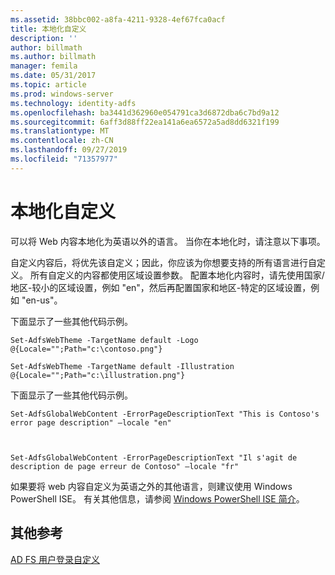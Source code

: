 ```yaml
---
ms.assetid: 38bbc002-a8fa-4211-9328-4ef67fca0acf
title: 本地化自定义
description: ''
author: billmath
ms.author: billmath
manager: femila
ms.date: 05/31/2017
ms.topic: article
ms.prod: windows-server
ms.technology: identity-adfs
ms.openlocfilehash: ba3441d362960e054791ca3d6872dba6c7bd9a12
ms.sourcegitcommit: 6aff3d88ff22ea141a6ea6572a5ad8dd6321f199
ms.translationtype: MT
ms.contentlocale: zh-CN
ms.lasthandoff: 09/27/2019
ms.locfileid: "71357977"
---
```

# <a name="customization-for-localization"></a>本地化自定义 


可以将 Web 内容本地化为英语以外的语言。 当你在本地化时，请注意以下事项。  
  
自定义内容后，将优先该自定义；因此，你应该为你想要支持的所有语言进行自定义。 所有自定义的内容都使用区域设置参数。 配置本地化内容时，请先使用国家/地区\-较小的区域设置，例如 "en"，然后再配置国家和地区\-特定的区域设置，例如 "en\-us"。  
  
下面显示了一些其他代码示例。  
  
    
    Set-AdfsWebTheme -TargetName default -Logo @{Locale="";Path="c:\contoso.png"}  
      
    Set-AdfsWebTheme -TargetName default -Illustration @{Locale="";Path="c:\illustration.png"}  

  
下面显示了一些其他代码示例。  
  
 
    Set-AdfsGlobalWebContent -ErrorPageDescriptionText "This is Contoso's error page description" –locale "en"  
  
  

    Set-AdfsGlobalWebContent -ErrorPageDescriptionText "Il s'agit de description de page erreur de Contoso" –locale "fr"  
 
  
如果要将 web 内容自定义为英语之外的其他语言，则建议使用 Windows PowerShell ISE。 有关其他信息，请参阅 [Windows PowerShell ISE 简介](https://technet.microsoft.com/library/dd315244.aspx)。  

## <a name="additional-references"></a>其他参考 
[AD FS 用户登录自定义](AD-FS-user-sign-in-customization.md) 
